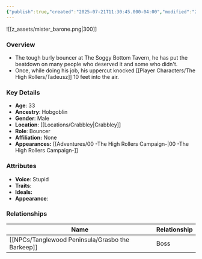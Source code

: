 ```yaml
---
{"publish":true,"created":"2025-07-21T11:30:45.000-04:00","modified":"2025-09-17T12:53:36.325-04:00","published":"2025-09-17T12:53:36.325-04:00","cssclasses":"","Age":"33","Ancestry":"Hobgoblin","Gender":"Male","Location":["[[Crabbley]]"],"Role":["Bouncer"],"Affiliation":["None"],"Appearances":["[[00 -The High Rollers Campaign-]]"]}
---
```



![[z_assets/mister_barone.png|300]]

### Overview
- The tough burly bouncer at The Soggy Bottom Tavern, he has put the beatdown on many people who deserved it and some who didn't.
- Once, while doing his job, his uppercut knocked [[Player Characters/The High Rollers/Tadeusz]] 10 feet into the air.

### Key Details
- **Age**: 33
- **Ancestry**: Hobgoblin
- **Gender**: Male
- **Location**: [[Locations/Crabbley\|Crabbley]]
- **Role**: Bouncer
- **Affiliation:** None
- **Appearances:** [[Adventures/00 -The High Rollers Campaign-\|00 -The High Rollers Campaign-]]

### Attributes
- **Voice**: Stupid
- **Traits**: 
- **Ideals:** 
- **Appearance**: 

### Relationships

| Name                   | Relationship |
| ---------------------- | ------------ |
| [[NPCs/Tanglewood Peninsula/Grasbo the Barkeep]] | Boss         |
